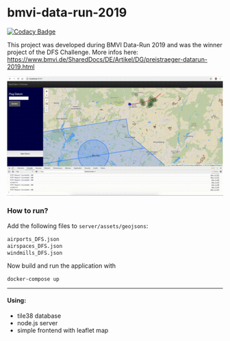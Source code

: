 # bmvi-data-run-2019

[![Codacy Badge](https://api.codacy.com/project/badge/Grade/9229df6ba09e4da3b7a51503f0746be5)](https://app.codacy.com/app/felix.erdmann/bmvi-data-run-2019?utm_source=github.com&utm_medium=referral&utm_content=Sijoma/bmvi-data-run-2019&utm_campaign=Badge_Grade_Dashboard)

This project was developed during BMVI Data-Run 2019 and was the winner project of the DFS Challenge. More infos here: https://www.bmvi.de/SharedDocs/DE/Artikel/DG/preistraeger-datarun-2019.html

![Sample GIF](out.gif)

### How to run?

Add the following files to `server/assets/geojsons`:
```
airports_DFS.json
airspaces_DFS.json
windmills_DFS.json
```

Now build and run the application with

```
docker-compose up
```

---

#### Using:

- tile38 database
- node.js server
- simple frontend with leaflet map
